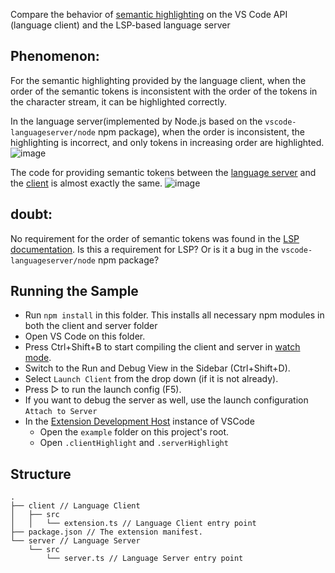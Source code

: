 Compare the behavior of [semantic highlighting](https://microsoft.github.io/language-server-protocol/specifications/lsp/3.17/specification/#semanticTokens_rangeRequest) on the VS Code API (language client) and the LSP-based language server

## Phenomenon:

For the semantic highlighting provided by the language client, when the order of the semantic tokens is inconsistent with the order of the tokens in the character stream, it can be highlighted correctly.

In the language server(implemented by Node.js based on the `vscode-languageserver/node` npm package), when the order is inconsistent, the highlighting is incorrect, and only tokens in increasing order are highlighted.
![image](https://github.com/imbant/semantic_highlight_demo/assets/17983739/12c64792-0de6-441e-9d19-4ee7c6a30463)


The code for providing semantic tokens between the [language server](https://github.com/imbant/semantic_highlight_demo/blob/56c74f7b6ce0e1a0c46a0a623b07fe7203f55b27/server/src/server.ts#L39-L46) and the [client](https://github.com/imbant/semantic_highlight_demo/blob/56c74f7b6ce0e1a0c46a0a623b07fe7203f55b27/client/src/extension.ts#L74-L81) is almost exactly the same.
![image](https://github.com/imbant/semantic_highlight_demo/assets/17983739/d1f42ad0-b5f7-4bf1-98fe-ce2e32a2dd00)


## doubt:

No requirement for the order of semantic tokens was found in the [LSP documentation](https://microsoft.github.io/language-server-protocol/specifications/lsp/3.17/specification/).
Is this a requirement for LSP? Or is it a bug in the `vscode-languageserver/node` npm package?

## Running the Sample

- Run `npm install` in this folder. This installs all necessary npm modules in both the client and server folder
- Open VS Code on this folder.
- Press Ctrl+Shift+B to start compiling the client and server in [watch mode](https://code.visualstudio.com/docs/editor/tasks#:~:text=The%20first%20entry%20executes,the%20HelloWorld.js%20file.).
- Switch to the Run and Debug View in the Sidebar (Ctrl+Shift+D).
- Select `Launch Client` from the drop down (if it is not already).
- Press ▷ to run the launch config (F5).
- If you want to debug the server as well, use the launch configuration `Attach to Server`
- In the [Extension Development Host](https://code.visualstudio.com/api/get-started/your-first-extension#:~:text=Then%2C%20inside%20the%20editor%2C%20press%20F5.%20This%20will%20compile%20and%20run%20the%20extension%20in%20a%20new%20Extension%20Development%20Host%20window.) instance of VSCode
  - Open the `example` folder on this project's root.
  - Open `.clientHighlight` and `.serverHighlight`

## Structure

```
.
├── client // Language Client
│   ├── src
│   │   └── extension.ts // Language Client entry point
├── package.json // The extension manifest.
└── server // Language Server
    └── src
        └── server.ts // Language Server entry point
```
